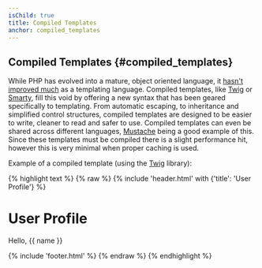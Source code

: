 ```yaml
---
isChild: true
title: Compiled Templates
anchor: compiled_templates
---
```


## Compiled Templates {#compiled_templates}

While PHP has evolved into a mature, object oriented language, it
[hasn't improved much](http://fabien.potencier.org/article/34/templating-engines-in-php) as a templating language.
Compiled templates, like [Twig](http://twig.sensiolabs.org/) or [Smarty](http://www.smarty.net/), fill this void by
offering a new syntax that has been geared specifically to templating. From automatic escaping, to inheritance and
simplified control structures, compiled templates are designed to be easier to write, cleaner to read and safer to use.
Compiled templates can even be shared across different languages, [Mustache](http://mustache.github.io/) being a good
example of this. Since these templates must be compiled there is a slight performance hit, however this is very minimal
when proper caching is used.

Example of a compiled template (using the [Twig](http://twig.sensiolabs.org/) library):

{% highlight text %}
{% raw %}
{% include 'header.html' with {'title': 'User Profile'} %}

<h1>User Profile</h1>
<p>Hello, {{ name }}</p>

{% include 'footer.html' %}
{% endraw %}
{% endhighlight %}